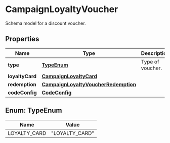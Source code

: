 

# CampaignLoyaltyVoucher

Schema model for a discount voucher.

## Properties

| Name | Type | Description |
|------------ | ------------- | ------------- |
|**type** | [**TypeEnum**](#TypeEnum) | Type of voucher. |
|**loyaltyCard** | [**CampaignLoyaltyCard**](CampaignLoyaltyCard.md) |  |
|**redemption** | [**CampaignLoyaltyVoucherRedemption**](CampaignLoyaltyVoucherRedemption.md) |  |
|**codeConfig** | [**CodeConfig**](CodeConfig.md) |  |



## Enum: TypeEnum

| Name | Value |
|---- | -----|
| LOYALTY_CARD | &quot;LOYALTY_CARD&quot; |



